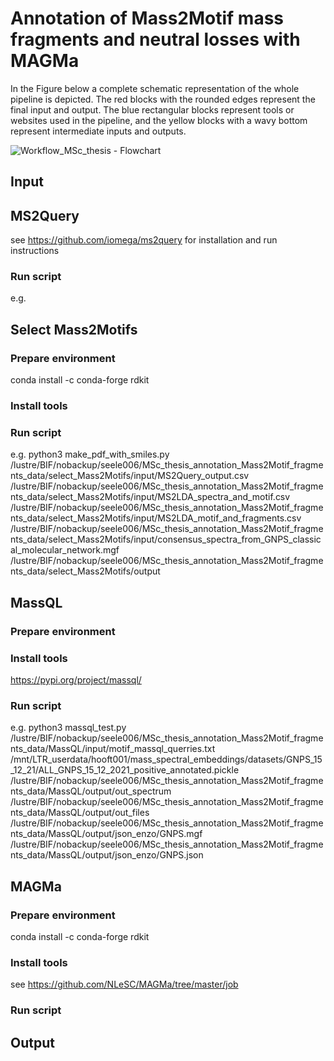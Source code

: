 # Annotation of Mass2Motif mass fragments and neutral losses with MAGMa

In the Figure below a complete schematic representation of the whole pipeline is depicted. The red blocks with the rounded edges represent the final input and output. 
The blue rectangular blocks represent tools or websites used in the pipeline, and the yellow blocks with a wavy bottom represent intermediate inputs and outputs.

![Workflow_MSc_thesis - Flowchart](https://user-images.githubusercontent.com/107037630/208470162-1e391fda-d40f-4d01-830c-8cd312124ea9.jpeg)

## Input


## MS2Query

see https://github.com/iomega/ms2query for installation and run instructions

### Run script

e.g. 

## Select Mass2Motifs

### Prepare environment

conda install -c conda-forge rdkit

### Install tools

### Run script
e.g. python3 make_pdf_with_smiles.py 
/lustre/BIF/nobackup/seele006/MSc_thesis_annotation_Mass2Motif_fragments_data/select_Mass2Motifs/input/MS2Query_output.csv 
/lustre/BIF/nobackup/seele006/MSc_thesis_annotation_Mass2Motif_fragments_data/select_Mass2Motifs/input/MS2LDA_spectra_and_motif.csv 
/lustre/BIF/nobackup/seele006/MSc_thesis_annotation_Mass2Motif_fragments_data/select_Mass2Motifs/input/MS2LDA_motif_and_fragments.csv 
/lustre/BIF/nobackup/seele006/MSc_thesis_annotation_Mass2Motif_fragments_data/select_Mass2Motifs/input/consensus_spectra_from_GNPS_classical_molecular_network.mgf 
/lustre/BIF/nobackup/seele006/MSc_thesis_annotation_Mass2Motif_fragments_data/select_Mass2Motifs/output

## MassQL

### Prepare environment

### Install tools

https://pypi.org/project/massql/

### Run script

e.g. python3 massql_test.py 
/lustre/BIF/nobackup/seele006/MSc_thesis_annotation_Mass2Motif_fragments_data/MassQL/input/motif_massql_querries.txt 
/mnt/LTR_userdata/hooft001/mass_spectral_embeddings/datasets/GNPS_15_12_21/ALL_GNPS_15_12_2021_positive_annotated.pickle 
/lustre/BIF/nobackup/seele006/MSc_thesis_annotation_Mass2Motif_fragments_data/MassQL/output/out_spectrum 
/lustre/BIF/nobackup/seele006/MSc_thesis_annotation_Mass2Motif_fragments_data/MassQL/output/out_files 
/lustre/BIF/nobackup/seele006/MSc_thesis_annotation_Mass2Motif_fragments_data/MassQL/output/json_enzo/GNPS.mgf 
/lustre/BIF/nobackup/seele006/MSc_thesis_annotation_Mass2Motif_fragments_data/MassQL/output/json_enzo/GNPS.json

## MAGMa

### Prepare environment

conda install -c conda-forge rdkit

### Install tools

see https://github.com/NLeSC/MAGMa/tree/master/job

### Run script

## Output
